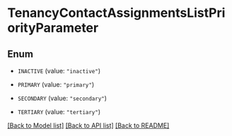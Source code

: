 # TenancyContactAssignmentsListPriorityParameter

## Enum


* `INACTIVE` (value: `"inactive"`)

* `PRIMARY` (value: `"primary"`)

* `SECONDARY` (value: `"secondary"`)

* `TERTIARY` (value: `"tertiary"`)


[[Back to Model list]](../README.md#documentation-for-models) [[Back to API list]](../README.md#documentation-for-api-endpoints) [[Back to README]](../README.md)


